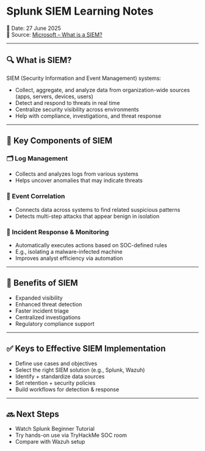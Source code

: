 # Splunk SIEM Learning Notes  
📅 Date: 27 June 2025  
🔗 Source: [Microsoft – What is a SIEM?](https://www.microsoft.com/en-in/security/business/security-101/what-is-siem)

---

## 🔍 What is SIEM?
SIEM (Security Information and Event Management) systems:
- Collect, aggregate, and analyze data from organization-wide sources (apps, servers, devices, users)
- Detect and respond to threats in real time
- Centralize security visibility across environments
- Help with compliance, investigations, and threat response

---

## 🧱 Key Components of SIEM

### 🗂️ Log Management
- Collects and analyzes logs from various systems
- Helps uncover anomalies that may indicate threats

### 🔗 Event Correlation
- Connects data across systems to find related suspicious patterns
- Detects multi-step attacks that appear benign in isolation

### 🚨 Incident Response & Monitoring
- Automatically executes actions based on SOC-defined rules
- E.g., isolating a malware-infected machine
- Improves analyst efficiency via automation

---

## 🎯 Benefits of SIEM
- Expanded visibility
- Enhanced threat detection
- Faster incident triage
- Centralized investigations
- Regulatory compliance support

---

## ✅ Keys to Effective SIEM Implementation
- Define use cases and objectives
- Select the right SIEM solution (e.g., Splunk, Wazuh)
- Identify + standardize data sources
- Set retention + security policies
- Build workflows for detection & response

---

## 🔜 Next Steps
- Watch Splunk Beginner Tutorial
- Try hands-on use via TryHackMe SOC room
- Compare with Wazuh setup

